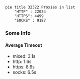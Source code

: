 
```mermaid
pie title 32322 Proxies in list
    "HTTP" : 22034
    "HTTPS": 4499
    "SOCKS" : 9187
```

### Some Info
#### Average Timeout

- mixed: 3.1s
- http: 1.6s
- https: 8.6s
- socks: 6.5s